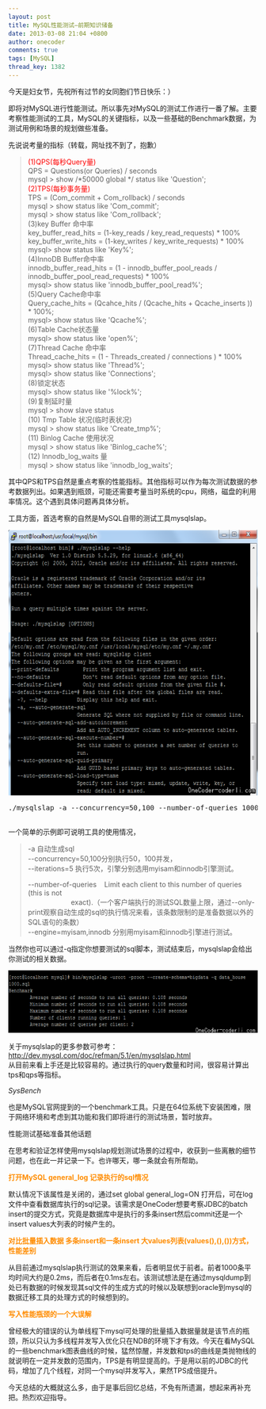 ```yaml
---
layout: post
title: MySQL性能测试—前期知识储备
date: 2013-03-08 21:04 +0800
author: onecoder
comments: true
tags: [MySQL]
thread_key: 1382
---
```

<p>
	今天是妇女节，先祝所有过节的女同胞们节日快乐：）</p>
<p>
	即将对MySQL进行性能测试。所以事先对MySQL的测试工作进行一番了解。主要考察性能测试的工具，MySQL的关键指标，以及一些基础的Benchmark数据，为测试用例和场景的规划做些准备。</p>
<p>
	先说说考量的指标（转载，网址找不到了，抱歉）</p>
<blockquote>
	<p>
		<span style="color:#ff0000;">(1)QPS(每秒Query量)</span><br />
		QPS = Questions(or Queries) / seconds<br />
		mysql &gt; show /*50000 global */ status like &#39;Question&#39;;<br />
		<span style="color:#ff0000;">(2)TPS(每秒事务量)</span><br />
		TPS = (Com_commit + Com_rollback) / seconds<br />
		mysql &gt; show status like &#39;Com_commit&#39;;<br />
		mysql &gt; show status like &#39;Com_rollback&#39;;<br />
		(3)key Buffer 命中率<br />
		key_buffer_read_hits = (1-key_reads / key_read_requests) * 100%<br />
		key_buffer_write_hits = (1-key_writes / key_write_requests) * 100%<br />
		mysql&gt; show status like &#39;Key%&#39;;<br />
		(4)InnoDB Buffer命中率<br />
		innodb_buffer_read_hits = (1 - innodb_buffer_pool_reads / innodb_buffer_pool_read_requests) * 100%<br />
		mysql&gt; show status like &#39;innodb_buffer_pool_read%&#39;;<br />
		(5)Query Cache命中率<br />
		Query_cache_hits = (Qcahce_hits / (Qcache_hits + Qcache_inserts )) * 100%;<br />
		mysql&gt; show status like &#39;Qcache%&#39;;<br />
		(6)Table Cache状态量<br />
		mysql&gt; show status like &#39;open%&#39;;<br />
		(7)Thread Cache 命中率<br />
		Thread_cache_hits = (1 - Threads_created / connections ) * 100%<br />
		mysql&gt; show status like &#39;Thread%&#39;;<br />
		mysql&gt; show status like &#39;Connections&#39;;<br />
		(8)锁定状态<br />
		mysql&gt; show status like &#39;%lock%&#39;;<br />
		(9)复制延时量<br />
		mysql &gt; show slave status<br />
		(10) Tmp Table 状况(临时表状况)<br />
		mysql &gt; show status like &#39;Create_tmp%&#39;;<br />
		(11) Binlog Cache 使用状况<br />
		mysql &gt; show status like &#39;Binlog_cache%&#39;;<br />
		(12) Innodb_log_waits 量<br />
		mysql &gt; show status like &#39;innodb_log_waits&#39;;</p>
</blockquote>
<p>
	其中QPS和TPS自然是重点考察的性能指标。其他指标可以作为每次测试数据的参考数据列出。如果遇到瓶颈，可能还需要考量当时系统的cpu，网络，磁盘的利用率情况。这个遇到具体问题再具体分析。</p>
<p>
	工具方面，首选考察的自然是MySQL自带的测试工具mysqlslap。</p>
<p style="text-align: center;">
	<img alt="" src="/images/oldposts/GwZBc.jpg" style="width: 640px; height: 536px;" /></p>
<pre class="brush:shell;first-line:1;pad-line-numbers:true;highlight:null;collapse:false;">
./mysqlslap -a --concurrency=50,100 --number-of-queries 1000 --iterations=5 --engine=myisam,innodb --debug-info -uroot -proot

</pre>
<p>
	一个简单的示例即可说明工具的使用情况，</p>
<blockquote>
	<p>
		-a 自动生成sql<br />
		--concurrency=50,100分别执行50，100并发，<br />
		--iterations=5 执行5次，引擎分别选用myisam和innodb引擎测试。</p>
	<p>
		--number-of-queries&nbsp;&nbsp;&nbsp; Limit each client to this number of queries (this is not<br />
		&nbsp;&nbsp;&nbsp;&nbsp;&nbsp;&nbsp;&nbsp;&nbsp;&nbsp;&nbsp;&nbsp;&nbsp;&nbsp;&nbsp;&nbsp;&nbsp;&nbsp;&nbsp;&nbsp;&nbsp;&nbsp; exact).（一个客户端执行的测试SQL数量上限，通过--only-print观察自动生成的sql的执行情况来看，该条数限制的是准备数据以外的SQL语句的条数）<br />
		--engine=myisam,innodb 分别用myisam和innodb引擎进行测试。</p>
</blockquote>
<p>
	当然你也可以通过-q指定你想要测试的sql脚本，测试结束后，mysqlslap会给出你测试的相关数据。</p>
<p style="text-align: center;">
	<img alt="" src="/images/oldposts/jSd7F.jpg" style="width: 640px; height: 126px;" /></p>
<p>
	关于mysqlslap的更多参数可参考：<a href="http://dev.mysql.com/doc/refman/5.1/en/mysqlslap.html">http://dev.mysql.com/doc/refman/5.1/en/mysqlslap.html</a><br />
	从目前来看上手还是比较容易的。通过执行的query数量和时间，很容易计算出tps和qps等指标。</p>
<p>
	<em>SysBench</em></p>
<p>
	也是MySQL官网提到的一个benchmark工具。只是在64位系统下安装困难，限于网络环境和考虑到其功能和我们即将进行的测试场景，暂时放弃。</p>
<p>
	性能测试基础准备其他话题</p>
<p>
	在思考和验证怎样使用mysqlslap规划测试场景的过程中，收获到一些离散的细节问题，也在此一并记录一下。也许哪天，哪一条就会有所帮助。</p>
<p>
	<span style="color:#ff8c00;"><strong>打开MySQL general_log 记录执行的sql情况</strong></span></p>
<p>
	默认情况下该属性是关闭的，通过set global general_log=ON 打开后，可在log文件中查看数据库执行的sql记录。该需求是OneCoder想要考察JDBC的batch insert的提交方式，究竟是数据库中是执行的多条insert然后commit还是一个insert values大列表的时候产生的。</p>
<p>
	<strong><span style="color:#ff8c00;">对比批量插入数据 多条insert和一条insert 大values列表(values(),(),())方式，性能差别</span></strong></p>
<p>
	从目前通过mysqlslap执行测试的效果来看，后者明显优于前者。前者1000条平均时间大约是0.2ms，而后者在0.1ms左右。该测试想法是在通过mysqldump到处已有数据的时候发现其sql文件的生成方式的时候以及联想到oracle到mysql的数据迁移工具的处理方式的时候想到的。</p>
<p>
	<strong><span style="color:#ff8c00;">写入性能瓶颈的一个大误解</span></strong></p>
<p>
	曾经极大的错误的认为单线程下mysql可处理的批量插入数据量就是该节点的瓶颈，所以只认为多线程并发写入优化只在NDB的环境下才有效。今天在看MySQL的一些benchmark图表曲线的时候，猛然惊醒，并发数和tps的曲线是类抛物线的就说明在一定并发数的范围内，TPS是有明显提高的。于是用以前的JDBC的代码，增加了几个线程，对同一个mysql并发写入，果然TPS成倍提升。</p>
<p>
	今天总结的大概就这么多，由于是事后回忆总结，不免有所遗漏，想起来再补充把。热烈欢迎指导。</p>


